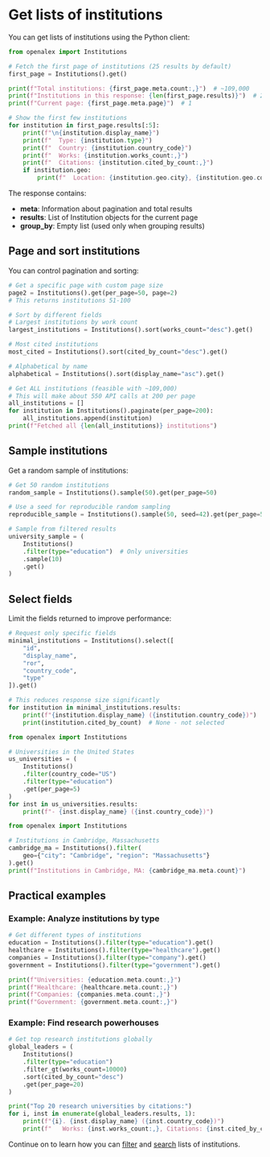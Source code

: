 # Get lists of institutions

You can get lists of institutions using the Python client:

```python
from openalex import Institutions

# Fetch the first page of institutions (25 results by default)
first_page = Institutions().get()

print(f"Total institutions: {first_page.meta.count:,}")  # ~109,000
print(f"Institutions in this response: {len(first_page.results)}")  # 25
print(f"Current page: {first_page.meta.page}")  # 1

# Show the first few institutions
for institution in first_page.results[:5]:
    print(f"\n{institution.display_name}")
    print(f"  Type: {institution.type}")
    print(f"  Country: {institution.country_code}")
    print(f"  Works: {institution.works_count:,}")
    print(f"  Citations: {institution.cited_by_count:,}")
    if institution.geo:
        print(f"  Location: {institution.geo.city}, {institution.geo.country}")
```

The response contains:
- **meta**: Information about pagination and total results
- **results**: List of Institution objects for the current page
- **group_by**: Empty list (used only when grouping results)

## Page and sort institutions

You can control pagination and sorting:

```python
# Get a specific page with custom page size
page2 = Institutions().get(per_page=50, page=2)
# This returns institutions 51-100

# Sort by different fields
# Largest institutions by work count
largest_institutions = Institutions().sort(works_count="desc").get()

# Most cited institutions  
most_cited = Institutions().sort(cited_by_count="desc").get()

# Alphabetical by name
alphabetical = Institutions().sort(display_name="asc").get()

# Get ALL institutions (feasible with ~109,000)
# This will make about 550 API calls at 200 per page
all_institutions = []
for institution in Institutions().paginate(per_page=200):
    all_institutions.append(institution)
print(f"Fetched all {len(all_institutions)} institutions")
```

## Sample institutions

Get a random sample of institutions:

```python
# Get 50 random institutions
random_sample = Institutions().sample(50).get(per_page=50)

# Use a seed for reproducible random sampling
reproducible_sample = Institutions().sample(50, seed=42).get(per_page=50)

# Sample from filtered results
university_sample = (
    Institutions()
    .filter(type="education")  # Only universities
    .sample(10)
    .get()
)
```

## Select fields

Limit the fields returned to improve performance:

```python
# Request only specific fields
minimal_institutions = Institutions().select([
    "id", 
    "display_name",
    "ror",
    "country_code",
    "type"
]).get()

# This reduces response size significantly
for institution in minimal_institutions.results:
    print(f"{institution.display_name} ({institution.country_code})")
    print(institution.cited_by_count)  # None - not selected
```

```python
from openalex import Institutions

# Universities in the United States
us_universities = (
    Institutions()
    .filter(country_code="US")
    .filter(type="education")
    .get(per_page=5)
)
for inst in us_universities.results:
    print(f"- {inst.display_name} ({inst.country_code})")
```

```python
from openalex import Institutions

# Institutions in Cambridge, Massachusetts
cambridge_ma = Institutions().filter(
    geo={"city": "Cambridge", "region": "Massachusetts"}
).get()
print(f"Institutions in Cambridge, MA: {cambridge_ma.meta.count}")
```

## Practical examples

### Example: Analyze institutions by type

```python
# Get different types of institutions
education = Institutions().filter(type="education").get()
healthcare = Institutions().filter(type="healthcare").get()
companies = Institutions().filter(type="company").get()
government = Institutions().filter(type="government").get()

print(f"Universities: {education.meta.count:,}")
print(f"Healthcare: {healthcare.meta.count:,}")
print(f"Companies: {companies.meta.count:,}")
print(f"Government: {government.meta.count:,}")
```

### Example: Find research powerhouses

```python
# Get top research institutions globally
global_leaders = (
    Institutions()
    .filter(type="education")
    .filter_gt(works_count=10000)
    .sort(cited_by_count="desc")
    .get(per_page=20)
)

print("Top 20 research universities by citations:")
for i, inst in enumerate(global_leaders.results, 1):
    print(f"{i}. {inst.display_name} ({inst.country_code})")
    print(f"   Works: {inst.works_count:,}, Citations: {inst.cited_by_count:,}")
```

Continue on to learn how you can [filter](filter-institutions.md) and [search](search-institutions.md) lists of institutions.
